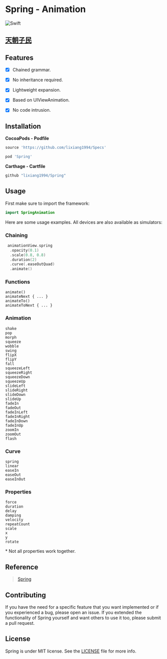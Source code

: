 
# Spring - Animation

![Swift](https://img.shields.io/badge/Swift-5.0-orange.svg)

## [天朝子民](README_CN.md)

## Features

- [x] Chained grammar.
- [x] No inheritance required.
- [x] Lightweight expansion.
- [x] Based on UIViewAnimation.
- [x] No code intrusion.


## Installation

**CocoaPods - Podfile**

```ruby
source 'https://github.com/lixiang1994/Specs'

pod 'Spring'
```

**Carthage - Cartfile**

```ruby
github "lixiang1994/Spring"
```

## Usage

First make sure to import the framework:

```swift
import SpringAnimation
```

Here are some usage examples. All devices are also available as simulators:

### Chaining

```swift
 animationView.spring
  .opacity(0.1)
  .scale(0.8, 0.8)
  .duration(2)
  .curve(.easeOutQuad)
  .animate()
```

### Functions
    animate()
    animateNext { ... }
    animateTo()
    animateToNext { ... }

### Animation
    shake
    pop
    morph
    squeeze
    wobble
    swing
    flipX
    flipY
    fall
    squeezeLeft
    squeezeRight
    squeezeDown
    squeezeUp
    slideLeft
    slideRight
    slideDown
    slideUp
    fadeIn
    fadeOut
    fadeInLeft
    fadeInRight
    fadeInDown
    fadeInUp
    zoomIn
    zoomOut
    flash

### Curve
    spring
    linear
    easeIn
    easeOut
    easeInOut

### Properties
    force
    duration
    delay
    damping
    velocity
    repeatCount
    scale
    x
    y
    rotate

\* Not all properties work together.

## Reference

> [Spring](https://github.com/MengTo/Spring)

## Contributing

If you have the need for a specific feature that you want implemented or if you experienced a bug, please open an issue.
If you extended the functionality of Spring yourself and want others to use it too, please submit a pull request.


## License

Spring is under MIT license. See the [LICENSE](LICENSE) file for more info.
